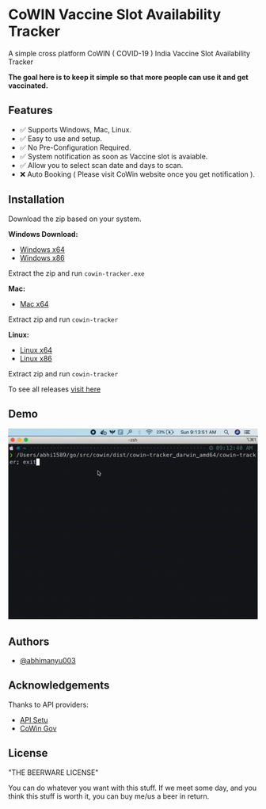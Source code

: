 # CoWIN Vaccine Slot Availability Tracker

A simple cross platform CoWIN ( COVID-19 ) India Vaccine Slot Availability Tracker

**The goal here is to keep it simple so that more people can use it and get vaccinated.**

## Features

- ✅ Supports Windows, Mac, Linux.
- ✅ Easy to use and setup.
- ✅ No Pre-Configuration Required.
- ✅ System notification as soon as Vaccine slot is avaiable.
- ✅ Allow you to select scan date and days to scan.
- ❌ Auto Booking ( Please visit CoWin website once you get notification ).

  
## Installation 

Download the zip based on your system.

**Windows Download:**

* [Windows x64](https://github.com/abhimanyu003/cowin-tracker/releases/download/v0.1.0/cowin-tracker_0.1.0_windows_amd64.zip)
* [Windows x86](https://github.com/abhimanyu003/cowin-tracker/releases/download/v0.1.0/cowin-tracker_0.1.0_windows_386.zip)

Extract the zip and run `cowin-tracker.exe`

**Mac:**

* [Mac x64](https://github.com/abhimanyu003/cowin-tracker/releases/download/v0.1.0/cowin-tracker_0.1.0_darwin_amd64.tar.gz)

Extract zip and run `cowin-tracker`

**Linux:**

* [Linux x64](https://github.com/abhimanyu003/cowin-tracker/releases/download/v0.1.0/cowin-tracker_0.1.0_linux_amd64.tar.gz)
* [Linux x86](https://github.com/abhimanyu003/cowin-tracker/releases/download/v0.1.0/cowin-tracker_0.1.0_linux_386.tar.gz)

Extract zip and run `cowin-tracker`

To see all releases [visit here](https://github.com/abhimanyu003/cowin-tracker/releases)

## Demo

![Demo](demo/demo.gif)

  
## Authors

- [@abhimanyu003](https://www.github.com/abhimanyu003)

  
## Acknowledgements

Thanks to API providers:

 - [API Setu](https://apisetu.gov.in/public/api/cowin)
 - [CoWin Gov](https://www.cowin.gov.in/)
  
## License

"THE BEERWARE LICENSE"

You can do whatever you want with this stuff. If we meet some day, and 
you think this stuff is worth it, you can buy me/us a beer in return.

  